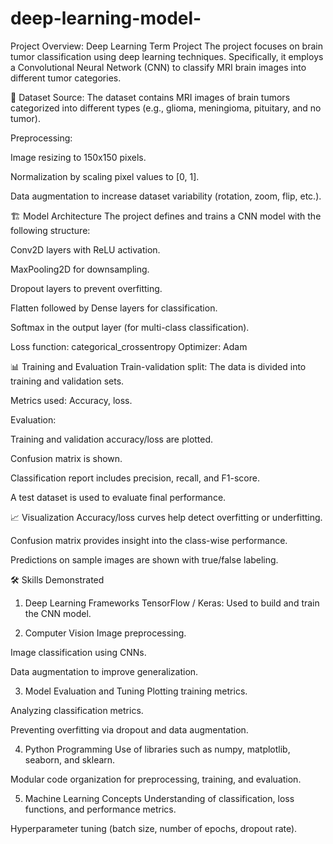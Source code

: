# deep-learning-model-
Project Overview: Deep Learning Term Project
The project focuses on brain tumor classification using deep learning techniques. Specifically, it employs a Convolutional Neural Network (CNN) to classify MRI brain images into different tumor categories.

📂 Dataset
Source: The dataset contains MRI images of brain tumors categorized into different types (e.g., glioma, meningioma, pituitary, and no tumor).

Preprocessing:

Image resizing to 150x150 pixels.

Normalization by scaling pixel values to [0, 1].

Data augmentation to increase dataset variability (rotation, zoom, flip, etc.).

🏗️ Model Architecture
The project defines and trains a CNN model with the following structure:

Conv2D layers with ReLU activation.

MaxPooling2D for downsampling.

Dropout layers to prevent overfitting.

Flatten followed by Dense layers for classification.

Softmax in the output layer (for multi-class classification).

Loss function: categorical_crossentropy
Optimizer: Adam

📊 Training and Evaluation
Train-validation split: The data is divided into training and validation sets.

Metrics used: Accuracy, loss.

Evaluation:

Training and validation accuracy/loss are plotted.

Confusion matrix is shown.

Classification report includes precision, recall, and F1-score.

A test dataset is used to evaluate final performance.

📈 Visualization
Accuracy/loss curves help detect overfitting or underfitting.

Confusion matrix provides insight into the class-wise performance.

Predictions on sample images are shown with true/false labeling.

🛠️ Skills Demonstrated
1. Deep Learning Frameworks
TensorFlow / Keras: Used to build and train the CNN model.

2. Computer Vision
Image preprocessing.

Image classification using CNNs.

Data augmentation to improve generalization.

3. Model Evaluation and Tuning
Plotting training metrics.

Analyzing classification metrics.

Preventing overfitting via dropout and data augmentation.

4. Python Programming
Use of libraries such as numpy, matplotlib, seaborn, and sklearn.

Modular code organization for preprocessing, training, and evaluation.

5. Machine Learning Concepts
Understanding of classification, loss functions, and performance metrics.

Hyperparameter tuning (batch size, number of epochs, dropout rate).
